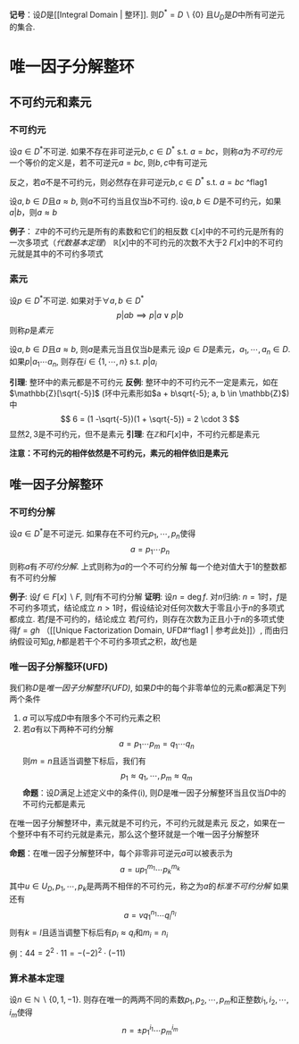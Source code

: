 **记号**：设$D$是[[Integral Domain | 整环]]. 则$D^* = D \backslash \{0\}$ 且$U_D$是$D$中所有可逆元的集合.
# 唯一因子分解整环
## 不可约元和素元
### 不可约元
设$a \in D^*$不可逆. 如果不存在非可逆元$b, c \in D^* \text{ s.t. } a = bc$，则称$a$为*不可约元*
一个等价的定义是，若不可逆元$a = bc$, 则$b, c$中有可逆元

反之，若$a$不是不可约元，则必然存在非可逆元$b, c \in D^* \text{ s.t. } a = bc$ ^flag1

设$a, b \in D$且$a \approx b$, 则$a$不可约当且仅当$b$不可约. 设$a,b \in D$是不可约元，如果$a | b$，则$a\approx b$

**例子**：
$\mathbb{Z}$中的不可约元是所有的素数和它们的相反数
$\mathbb C[x]$中的不可约元是所有的一次多项式（*代数基本定理*）
$\mathbb R[x]$中的不可约元的次数不大于$2$
$F[x]$中的不可约元就是其中的不可约多项式

### 素元
设$p \in D^*$不可逆. 如果对于$\forall a, b \in D^*$
$$
p | ab \implies p | a \vee p | b
$$
则称$p$是*素元*

设$a, b \in D$且$a \approx b$, 则$a$是素元当且仅当$b$是素元
设$p \in D$是素元，$a_1, \cdots, a_n \in D$. 如果$p | a_1\cdots a_n$, 则存在$i \in \{1, \cdots, n\} \text{ s.t. } p | a_i$

**引理**: 整环中的素元都是不可约元
**反例**: 整环中的不可约元不一定是素元，如在$\mathbb{Z}[\sqrt{-5}]$ (环中元素形如$a + b\sqrt{-5}; a, b \in \mathbb{Z}$) 中
$$
6 = (1 -\sqrt{-5})(1 + \sqrt{-5}) = 2 \cdot 3
$$
显然$2, 3$是不可约元，但不是素元
**引理**: 在$\mathbb{Z}$和$F[x]$中，不可约元都是素元

**注意：不可约元的相伴依然是不可约元，素元的相伴依旧是素元**

## 唯一因子分解整环
### 不可约分解
设$a \in D^*$是不可逆元. 如果存在不可约元$p_1, \cdots, p_n$使得
$$
a = p_1 \cdots p_n
$$
则称$a$有*不可约分解*. 上式则称为$a$的一个不可约分解
每一个绝对值大于$1$的整数都有不可约分解

**例子**: 设$f \in F[x]  \backslash F$, 则$f$有不可约分解
**证明**: 设$n  = \operatorname{deg} f$. 对$n$归纳:
$n = 1$时，$f$是不可约多项式，结论成立
$n > 1$时，假设结论对任何次数大于零且小于$n$的多项式都成立. 
	若$f$是不可约的，结论成立
	若$f$可约，则存在次数为正且小于$n$的多项式使得$f = gh$ （[[Unique Factorization Domain, UFD#^flag1 | 参考此处]]）,  而由归纳假设可知$g,h$都是若干个不可约多项式之积，故$f$也是
### 唯一因子分解整环(UFD)
我们称$D$是*唯一因子分解整环(UFD)*, 如果$D$中的每个非零单位的元素$a$都满足下列两个条件
1. $a$ 可以写成$D$中有限多个不可约元素之积
2. 若$a$有以下两种不可约分解
$$
a = p_1 \cdots p_m = q_1 \cdots q_n
$$
则$m = n$且适当调整下标后，我们有
$$
p_1 \approx q_1, \cdots, p_m \approx q_m
$$
**命题**：设$D$满足上述定义中的条件(i), 则$D$是唯一因子分解整环当且仅当$D$中的不可约元都是素元

在唯一因子分解整环中，素元就是不可约元，不可约元就是素元
反之，如果在一个整环中有不可约元就是素元，那么这个整环就是一个唯一因子分解整环

**命题**：在唯一因子分解整环中，每个非零非可逆元$a$可以被表示为
$$
a = up_1^{m_1} \cdots p_k^{m_k}
$$
其中$u \in U_D, p_1, \cdots, p_k$是两两不相伴的不可约元，称之为$a$的*标准不可约分解*
如果还有
$$
a = vq_1^{n_1} \cdots q_l^{n_l}
$$
则有$k = l$且适当调整下标后有$p_i \approx q_i$和$m_i = n_i$

例：$44 = 2^2 \cdot 11 = -(-2)^2 \cdot (-11)$
### 算术基本定理
设$n \in \mathbb{N} \backslash \{0, 1, -1\}$. 则存在唯一的两两不同的素数$p_1, p_2, \cdots, p_m$和正整数$i_1, i_2, \cdots, i_m$使得
$$
n = \pm p_1^{i_1} \cdots p_m^{i_m}
$$


